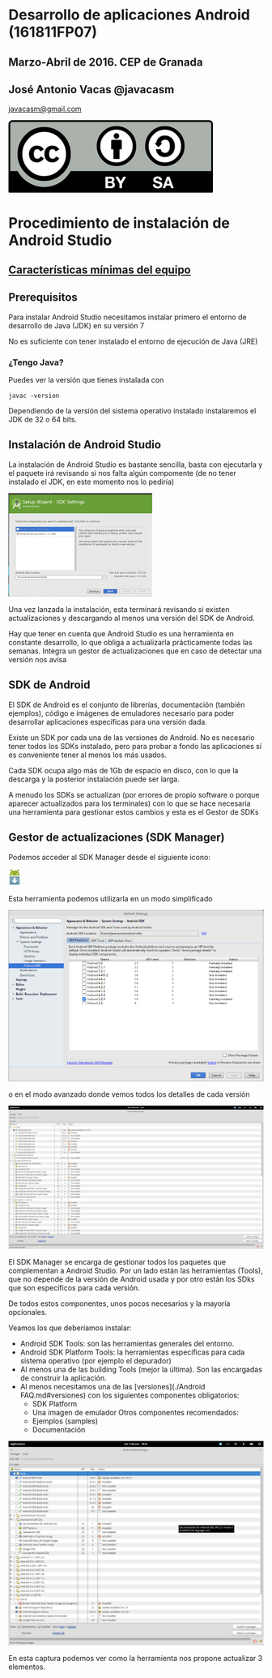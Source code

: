 # Desarrollo de aplicaciones Android (161811FP07)

## Marzo-Abril de 2016. CEP de Granada

## José Antonio Vacas @javacasm

javacasm@gmail.com

![cc](https://raw.githubusercontent.com/javacasm/CodeWeek-programacion/master/images/Licencia_CC.png)


# Procedimiento de instalación de Android Studio

## [Características mínimas del equipo](./requisitos.md)

## Prerequisitos

Para instalar Android Studio necesitamos instalar primero el entorno de desarrollo de Java (JDK) en su versión 7

No es suficiente con tener instalado el entorno de ejecución de Java (JRE)

### ¿Tengo Java?

Puedes ver la versión que tienes instalada con

	javac -version

Dependiendo de la versión del sistema operativo instalado instalaremos el JDK de 32 o 64 bits.

## Instalación de Android Studio

La instalación de Android Studio es bastante sencilla, basta con ejecutarla y el paquete irá revisando si nos falta algún compomente (de no tener instalado el JDK, en este momento nos lo pediría)

![instal](./imagenes/android-studio-setup-wizard.png)

Una vez lanzada la instalación, esta terminará revisando si existen actualizaciones y descargando al menos una versión del SDK de Android.

Hay que tener en cuenta que Android Studio es una herramienta en constante desarrollo, lo que obliga a actualizarla prácticamente todas las semanas. Integra un gestor de actualizaciones que en caso de detectar una versión nos avisa

## SDK de Android

El SDK de Android es el conjunto de librerías, documentación (también ejemplos), código e imágenes de emuladores necesario para poder desarrollar aplicaciones específicas para una versión dada.

Existe un SDK por cada una de las versiones de Android. No es necesario tener todos los SDKs instalado, pero para probar a fondo las aplicaciones sí es conveniente tener al menos los más usados.

Cada SDK ocupa algo más de 1Gb de espacio en disco, con lo que la descarga y la posterior instalación puede ser larga.

A menudo los SDKs se actualizan (por errores de propio software o porque aparecer actualizados para los terminales) con lo que se hace necesaria una herramienta para gestionar estos cambios y esta es el Gestor de SDKs

## Gestor de actualizaciones (SDK Manager)

Podemos acceder al SDK Manager desde el siguiente icono:

![icono](./imagenes/sdk-manager-studio.png)

Esta herramienta podemos utilizarla en un modo simplificado

![simpli](./imagenes/updateBasico.png)

o en el modo avanzado donde vemos todos los detalles de cada versión

![avanzado](./imagenes/updateAvanzado.png)

El SDK Manager se encarga de gestionar todos los paquetes que complementan a Android Studio. Por un lado están las herramientas (Tools), que no depende de la versión de Android usada y por otro están los SDks que son específicos para cada versión.

De todos estos componentes, unos pocos necesarios y la mayoría opcionales.

Veamos los que deberíamos instalar:

* Android SDK Tools: son las herramientas generales del entorno.
* Android SDK Platform Tools: la herramientas específicas para cada sistema operativo (por ejemplo el depurador)
* Al menos una de las building Tools (mejor la última). Son las encargadas de construir la aplicación.
* Al menos necesitamos una de las [versiones](./Android FAQ.md#versiones) con los siguientes componentes obligatorios:
	* SDK Platform
	* Una imagen de emulador
Otros componentes recomendados:
	* Ejemplos (samples)
	* Documentación

![gestorSDK](./imagenes/OpcionesSDK.png)

En esta captura podemos ver como la herramienta nos propone actualizar 3 elementos.
